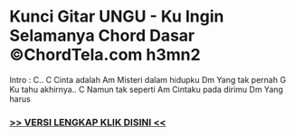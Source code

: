 
 # Kunci Gitar UNGU - Ku Ingin Selamanya Chord Dasar ©ChordTela.com h3mn2


Intro : C.. C Cinta adalah Am Misteri dalam hidupku Dm Yang tak pernah G Ku tahu akhirnya.. C Namun tak seperti Am Cintaku pada dirimu Dm Yang harus

###  <a href="https://shortlighzx.web.app?sq=Kunci Gitar UNGU - Ku Ingin Selamanya Chord Dasar ©ChordTela.com"> >> VERSI LENGKAP KLIK DISINI << </a>
